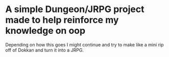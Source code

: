 # A simple Dungeon/JRPG project made to help reinforce my knowledge on oop

Depending on how this goes I might continue and try to make like a mini rip off of Dokkan and turn it into a JRPG.
